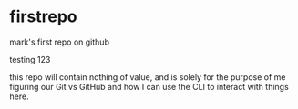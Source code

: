 # firstrepo
mark's first repo on github

testing 123

this repo will contain nothing of value, and is solely for the purpose of me figuring our Git vs GitHub and how I can use the CLI to interact with things here.
